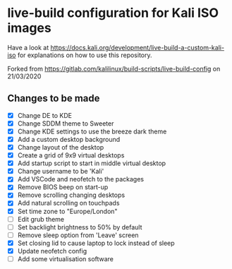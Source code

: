 # live-build configuration for Kali ISO images

Have a look at https://docs.kali.org/development/live-build-a-custom-kali-iso
for explanations on how to use this repository.

Forked from https://gitlab.com/kalilinux/build-scripts/live-build-config on 21/03/2020  


## Changes to be made
- [x] Change DE to KDE
- [x] Change SDDM theme to Sweeter
- [x] Change KDE settings to use the breeze dark theme
- [x] Add a custom desktop background
- [x] Change layout of the desktop
- [x] Create a grid of 9x9 virtual desktops
- [x] Add startup script to start in middle virtual desktop
- [x] Change username to be 'Kali'
- [x] Add VSCode and neofetch to the packages
- [x] Remove BIOS beep on start-up
- [x] Remove scrolling changing desktops
- [x] Add natural scrolling on touchpads
- [x] Set time zone to "Europe/London"
- [ ] Edit grub theme
- [ ] Set backlight brightness to 50% by default
- [ ] Remove sleep option from 'Leave' screen
- [x] Set closing lid to cause laptop to lock instead of sleep
- [x] Update neofetch config
- [ ] Add some virtualisation software

